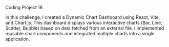 Coding Project 18

In this challenge, I created a Dynamic Chart Dashboard using React, Vite, and Chart.js. This dashboard displays various interactive charts (Bar, Line, Scatter, Bubble) based on data fetched from an external file. I implemented reusable chart components and integrated multiple charts into a single application.


